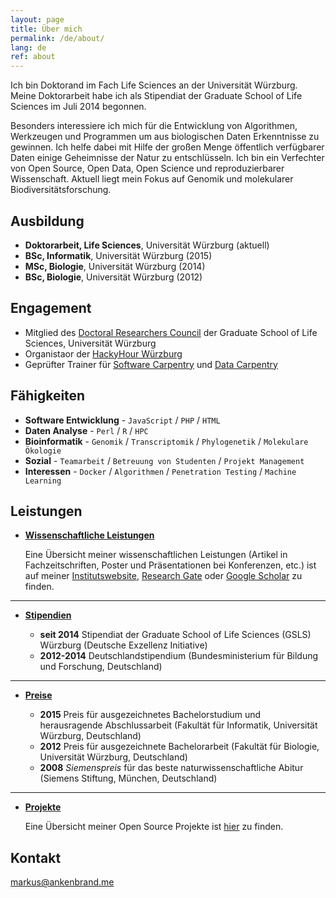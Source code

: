 ```yaml
---
layout: page
title: Über mich
permalink: /de/about/
lang: de
ref: about
---
```


Ich bin Doktorand im Fach Life Sciences an der Universität Würzburg.
Meine Doktorarbeit habe ich als Stipendiat der Graduate School of Life Sciences im Juli 2014 begonnen.

Besonders interessiere ich mich für die Entwicklung von Algorithmen, Werkzeugen und Programmen um aus biologischen Daten Erkenntnisse zu gewinnen.
Ich helfe dabei mit Hilfe der großen Menge öffentlich verfügbarer Daten einige Geheimnisse der Natur zu entschlüsseln.
Ich bin ein Verfechter von Open Source, Open Data, Open Science und reproduzierbarer Wissenschaft.
Aktuell liegt mein Fokus auf Genomik und molekularer Biodiversitätsforschung.

## Ausbildung

* **Doktorarbeit, Life Sciences**, Universität Würzburg (aktuell)
* **BSc, Informatik**, Universität Würzburg (2015)
* **MSc, Biologie**, Universität Würzburg (2014)
* **BSc, Biologie**, Universität Würzburg (2012)

## Engagement

* Mitglied des [Doctoral Researchers Council](http://www.graduateschools.uni-wuerzburg.de/life_sciences/doctoral_researchers/doctoral_researchers_council/) der Graduate School of Life Sciences, Universität Würzburg
* Organistaor der [HackyHour Würzburg](http://hackyhour.github.io/Wuerzburg/)
* Geprüfter Trainer für [Software Carpentry](https://software-carpentry.org/) und [Data Carpentry](http://www.datacarpentry.org/)

## Fähigkeiten

* **Software Entwicklung** - `JavaScript` / `PHP` / `HTML`
* **Daten Analyse** - `Perl` / `R` / `HPC`
* **Bioinformatik** - `Genomik` / `Transcriptomik` / `Phylogenetik` / `Molekulare Ökologie`
* **Sozial** - `Teamarbeit` / `Betreuung von Studenten` / `Projekt Management`
* **Interessen** - `Docker` / `Algorithmen` / `Penetration Testing` / `Machine Learning`
    
    
## Leistungen


* [**Wissenschaftliche Leistungen**](#)
   
    Eine Übersicht meiner wissenschaftlichen Leistungen (Artikel in Fachzeitschriften, Poster und Präsentationen bei Konferenzen, etc.) ist auf meiner [Institutswebsite](http://www.zoo3.biozentrum.uni-wuerzburg.de/team/ankenbrand/), [Research Gate](https://www.researchgate.net/profile/Markus_Ankenbrand) oder [Google Scholar](https://scholar.google.de/citations?user=Qroex8UAAAAJ) zu finden.

***

* [**Stipendien**](#)

    - **seit 2014** Stipendiat der Graduate School of Life Sciences (GSLS) Würzburg (Deutsche Exzellenz Initiative)
    - **2012-2014** Deutschlandstipendium (Bundesministerium für Bildung und Forschung, Deutschland)

***

* [**Preise**](#)

    - **2015** Preis für ausgezeichnetes Bachelorstudium und herausragende Abschlussarbeit (Fakultät für Informatik, Universität Würzburg, Deutschland)
    - **2012** Preis für ausgezeichnete Bachelorarbeit (Fakultät für Biologie, Universität Würzburg, Deutschland)
    - **2008** *Siemenspreis* für das beste naturwissenschaftliche Abitur (Siemens Stiftung, München, Deutschland)

***

* [**Projekte**](#)

    Eine Übersicht meiner Open Source Projekte ist [hier](/{{page.lang}}/projects/) zu finden.

## Kontakt

[markus@ankenbrand.me](mailto:markus@ankenbrand.me)
